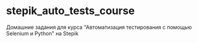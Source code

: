 # stepik_auto_tests_course
Домашние задания для курса "Автоматизация тестирования с помощью Selenium и Python" на Stepik

